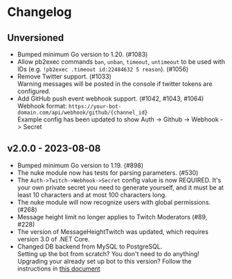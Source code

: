 # Changelog

## Unversioned

- Bumped minimum Go version to 1.20. (#1083)
- Allow pb2exec commands `ban`, `unban`, `timeout`, `untimeout` to be used with IDs (e.g. `!pb2exec .timeout id:22484632 5 reason`). (#1056)
- Remove Twitter support. (#1033)  
  Warning messages will be posted in the console if twitter tokens are configured.
- Add GitHub push event webhook support. (#1042, #1043, #1064)  
   Webhook format: `https://your-bot-domain.com/api/webhook/github/{channel_id}`  
   Example config has been updated to show Auth -> Github -> Webhook -> Secret

## v2.0.0 - 2023-08-08

- Bumped minimum Go version to 1.19. (#898)
- The nuke module now has tests for parsing parameters. (#530)
- The `Auth->Twitch->Webhook->Secret` config value is now REQUIRED. It's your own private secret you need to generate yourself, and it must be at least 10 characters and at most 100 characters long.
- The nuke module will now recognize users with global permissions. (#268)
- Message height limit no longer applies to Twitch Moderators (#89, #228)
- The version of MessageHeightTwitch was updated, which requires version 3.0 of .NET Core.
- Changed DB backend from MySQL to PostgreSQL.  
  Setting up the bot from scratch? You don't need to do anything!  
  Upgrading your already set up bot to this version? Follow the instructions in [this document](/resources/mysql-to-postgresql-transition/README.md)
